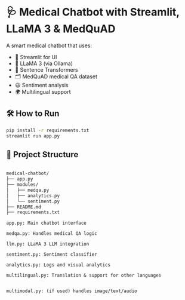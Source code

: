 # 🩺 Medical Chatbot with Streamlit, LLaMA 3 & MedQuAD

A smart medical chatbot that uses:
- 💬 Streamlit for UI
- 🤖 LLaMA 3 (via Ollama)
- 🧠 Sentence Transformers
- 🗂️ MedQuAD medical QA dataset
- 😃 Sentiment analysis
- 🌍 Multilingual support

## 🛠 How to Run

```bash
pip install -r requirements.txt
streamlit run app.py
```


## 📁 Project Structure

```bash

medical-chatbot/
├── app.py 
├── modules/
│   ├── medqa.py
│   ├── analytics.py
│   └── sentiment.py
├── README.md
├── requirements.txt

```

    app.py: Main chatbot interface

    medqa.py: Handles medical QA logic

    llm.py: LLaMA 3 LLM integration

    sentiment.py: Sentiment classifier

    analytics.py: Logs and visual analytics

    multilingual.py: Translation & support for other languages


    multimodal.py: (if used) handles image/text/audio

